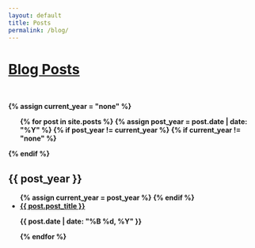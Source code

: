 ```yaml
---
layout: default
title: Posts
permalink: /blog/
---
```


<h1><strong><ins>Blog Posts</ins</strong></h1>
<br>

{% assign current_year = "none" %}

<ul>
{% for post in site.posts %}
  {% assign post_year = post.date | date: "%Y" %}
  {% if post_year != current_year %}
    {% if current_year != "none" %}
      </ul>
    {% endif %}
    <h2>{{ post_year }}</h2>
    <ul>
    {% assign current_year = post_year %}
  {% endif %}
  <li>
    <a href="{{ post.url }}">{{ post.post_title }}</a>
    <p>{{ post.date | date: "%B %d, %Y" }}</p>
  </li>
{% endfor %}
</ul>
